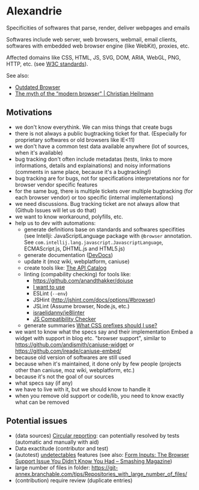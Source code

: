 # Alexandrie

Specificities of softwares that parse, render, deliver webpages and emails

Softwares include web server, web browsers, webmail, email clients, softwares with embedded web browser engine (like WebKit), proxies, etc.

Affected domains like CSS, HTML, JS, SVG, DOM, ARIA, WebGL, PNG, HTTP, etc. (see [W3C standards](http://www.w3.org/standards/)).

See also:

- [Outdated Browser](http://outdatedbrowser.com)
- [The myth of the “modern browser” | Christian Heilmann](http://christianheilmann.com/2012/08/03/the-myth-of-the-modern-browser/)

## Motivations

- we don't know everythink. We can miss things that create bugs
- there is not always a public bugtracking ticket for that. (Especially for proprietary softwares or old browsers like IE<11)
- we don't have a common test data available anywhere (lot of sources, when it's available)
- bug tracking don't often include metadatas (tests, links to more informations, details and explainations) and noisy informations (comments in same place, because it's a bugtracking!)
- bug tracking are for bugs, not for specifications interpretations nor for browser vendor specific features
- for the same bug, there is multiple tickets over multiple bugtracking (for each browser vendor) or too specific (internal implementations)
- we need discussions. Bug tracking ticket are not always allow that (Github Issues will let us do that)
- we want to know workaround, polyfills, etc.
- help us to dev with automations: 
	* generate definitions base on standards and softwares specifities (see Intellji: JavaScriptLanguage package with `@browser` annotation. See `com.intellij.lang.javascript.JavascriptLanguage`, ECMAScript.js, DHTML.js and HTML5.js)
	* generate documentation ([DevDocs](http://devdocs.io/))
	* update it (moz wiki, webplatform, caniuse)
	* create tools like: [The API Catalog](https://developer.microsoft.com/en-us/microsoft-edge/platform/catalog/)
	* linting (compability checking) for tools like:
		- https://github.com/anandthakker/doiuse
		- [I want to use](http://www.iwanttouse.com/)
		- ESLint (`--env`)
		- JSHint (http://jshint.com/docs/options/#browser)
		- JSLint (Assume browser, Node.js, etc.)
		- [israelidanny/ie8linter](https://github.com/israelidanny/ie8linter)
		- [JS Compatibility Checker](http://jscc.info/)
	* generate summaries [What CSS prefixes should I use?](http://shouldiprefix.com/)
- we want to know what the specs say and their implementation
	Embed a widget with support in blog etc. "browser support", similar to https://github.com/andismith/caniuse-widget or https://github.com/ireade/caniuse-embed/
- because old version of softwares are still used
- because when it's maintained, it done only by few people (projects other than caniuse, moz wiki, webplatform, etc.)
- because it's not the goal of our sources
- what specs say (if any)
- we have to live with it, but we should know to handle it
- when you remove old support or code/lib, you need to know exactly what can be removed

## Potential issues

- (data sources) [Circular reporting](https://en.wikipedia.org/wiki/Circular_reporting): can potentially resolved by tests (automatic and manually with aid)
- Data exactitude (contributor and test)
- (autotest) [undetectables](https://github.com/Modernizr/Modernizr/wiki/Undetectables) features (see also: [Form Inputs: The Browser Support Issue You Didn’t Know You Had – Smashing Magazine](http://www.smashingmagazine.com/2015/05/05/form-inputs-browser-support-issue/))
- large number of files in folder: https://git-annex.branchable.com/tips/Repositories_with_large_number_of_files/
- (contribution) require review (duplicate entries)
